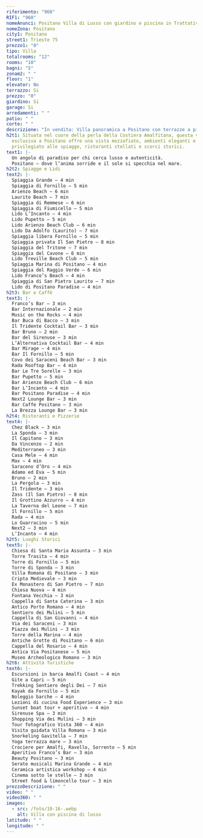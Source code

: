 ```yaml
---
riferimento: "960"
RIF1: "960"
nomeAnunci: Positano Villa di Lusso con giardino e piscina in Trattativa
nomeZona: Positano
city1: Positano
street1: Trieste 75
prezzo1: "0"
tipo: Villa
totalrooms: "12"
rooms: "10"
bagni: "5"
zonam2: " "
floor: "1"
elevator: No
terrazzo: Si
prezzo: "0"
giardino: Si
garage: Si
arredamenti: " "
patio: " "
corte: " "
descrizione: "In vendita: Villa panoramica a Positano con terrazze a picco sul mare"
h2t1: Situata nel cuore della perla della Costiera Amalfitana, questa villa
  esclusiva a Positano offre una vista mozzafiato, ambienti eleganti e accesso
  privilegiato alle spiagge, ristoranti stellati e scorci storici.
text1: |-
  Un angolo di paradiso per chi cerca lusso e autenticità.
  Positano – dove l’anima sorride e il sole si specchia nel mare.
h2t2: Spiagge e Lidi
text2: |-
  Spiaggia Grande – 4 min
  Spiaggia di Fornillo – 5 min
  Arienzo Beach – 6 min
  Laurito Beach – 7 min
  Spiaggia di Remmese – 6 min
  Spiaggia di Fiumicello – 5 min
  Lido L’Incanto – 4 min
  Lido Pupetto – 5 min
  Lido Arienzo Beach Club – 6 min
  Lido Da Adolfo (Laurito) – 7 min
  Spiaggia libera Fornillo – 5 min
  Spiaggia privata Il San Pietro – 8 min
  Spiaggia del Tritone – 7 min
  Spiaggia del Cavone – 6 min
  Lido Treville Beach Club – 5 min
  Spiaggia Marina di Positano – 4 min
  Spiaggia del Raggio Verde – 6 min
  Lido Franco’s Beach – 4 min
  Spiaggia di San Pietro Laurito – 7 min
  Lido di Positano Paradise – 4 min
h2t3: Bar e Caffè
text3: |-
  Franco’s Bar – 3 min
  Bar Internazionale – 2 min
  Music on the Rocks – 4 min
  Bar Buca di Bacco – 3 min
  Il Tridente Cocktail Bar – 3 min
  Bar Bruno – 2 min
  Bar del Sirenuse – 3 min
  L’Alternativa Cocktail Bar – 4 min
  Bar Mirage – 4 min
  Bar Il Fornillo – 5 min
  Covo dei Saraceni Beach Bar – 3 min
  Rada Rooftop Bar – 4 min
  Bar Le Tre Sorelle – 3 min
  Bar Pupetto – 5 min
  Bar Arienzo Beach Club – 6 min
  Bar L’Incanto – 4 min
  Bar Positano Paradise – 4 min
  Next2 Lounge Bar – 3 min
  Bar Caffe Positano – 3 min
  La Brezza Lounge Bar – 3 min
h2t4: Ristoranti e Pizzerie
text4: |-
  Chez Black – 3 min
  La Sponda – 3 min
  Il Capitano – 3 min
  Da Vincenzo – 2 min
  Mediterraneo – 3 min
  Casa Mele – 4 min
  Max – 4 min
  Saraceno d’Oro – 4 min
  Adamo ed Eva – 5 min
  Bruno – 2 min
  La Pergola – 3 min
  Il Tridente – 3 min
  Zass (Il San Pietro) – 8 min
  Il Grottino Azzurro – 4 min
  La Taverna del Leone – 7 min
  Il Fornillo – 5 min
  Rada – 4 min
  Lo Guarracino – 5 min
  Next2 – 3 min
  L’Incanto – 4 min
h2t5: Luoghi Storici
text5: |-
  Chiesa di Santa Maria Assunta – 3 min
  Torre Trasita – 4 min
  Torre di Fornillo – 5 min
  Torre di Sponda – 3 min
  Villa Romana di Positano – 3 min
  Cripta Medievale – 3 min
  Ex Monastero di San Pietro – 7 min
  Chiesa Nuova – 4 min
  Fontana Vecchia – 3 min
  Cappella di Santa Caterina – 3 min
  Antico Porto Romano – 4 min
  Sentiero dei Mulini – 5 min
  Cappella di San Giovanni – 4 min
  Via dei Saraceni – 3 min
  Piazza dei Mulini – 3 min
  Torre della Marina – 4 min
  Antiche Grotte di Positano – 6 min
  Cappella del Rosario – 4 min
  Antica Via Positanese – 5 min
  Museo Archeologico Romano – 3 min
h2t6: Attività Turistiche
text6: |-
  Escursioni in barca Amalfi Coast – 4 min
  Gite a Capri – 5 min
  Trekking Sentiero degli Dei – 7 min
  Kayak da Fornillo – 5 min
  Noleggio barche – 4 min
  Lezioni di cucina Food Experience – 3 min
  Sunset boat tour + aperitivo – 4 min
  Sirenuse Spa – 3 min
  Shopping Via dei Mulini – 3 min
  Tour fotografico Vista 360 – 4 min
  Visita guidata Villa Romana – 3 min
  Snorkeling Gavitella – 7 min
  Yoga terrazza mare – 3 min
  Crociere per Amalfi, Ravello, Sorrento – 5 min
  Aperitivo Franco’s Bar – 3 min
  Beauty Positano – 3 min
  Serate musicali Marina Grande – 4 min
  Ceramica artistica workshop – 4 min
  Cinema sotto le stelle – 3 min
  Street food & limoncello tour – 3 min
prezzoDescrizione: " "
video: " "
video360: " "
images:
  - src: /foto/19-16-.webp
    alt: Villa con piscina di lusso
latitude: " "
longitude: " "
---
```

